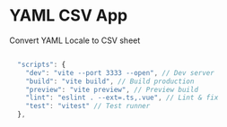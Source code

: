 # YAML CSV App

Convert YAML Locale to CSV sheet

```typescript

  "scripts": {
    "dev": "vite --port 3333 --open", // Dev server
    "build": "vite build", // Build production
    "preview": "vite preview", // Preview build
    "lint": "eslint . --ext=.ts,.vue", // Lint & fix
    "test": "vitest" // Test runner
  },

```